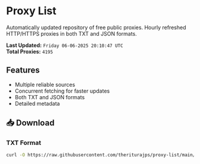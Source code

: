 # Proxy List

Automatically updated repository of free public proxies. Hourly refreshed HTTP/HTTPS proxies in both TXT and JSON formats.

**Last Updated:** `Friday 06-06-2025 20:10:47 UTC`  
**Total Proxies:** `4195`

## Features
- Multiple reliable sources
- Concurrent fetching for faster updates
- Both TXT and JSON formats
- Detailed metadata

## 📥 Download

### TXT Format
```bash
curl -O https://raw.githubusercontent.com/theriturajps/proxy-list/main/proxies.txt